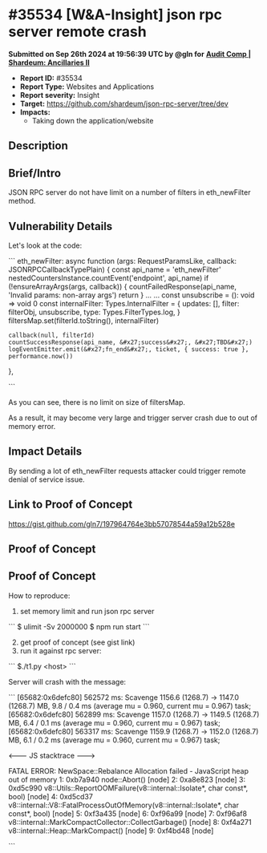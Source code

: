 # #35534 \[W\&A-Insight] json rpc server remote crash

**Submitted on Sep 26th 2024 at 19:56:39 UTC by @gln for** [**Audit Comp | Shardeum: Ancillaries II**](https://immunefi.com/audit-competition/shardeum-ancillaries-ii-boost)

* **Report ID:** #35534
* **Report Type:** Websites and Applications
* **Report severity:** Insight
* **Target:** https://github.com/shardeum/json-rpc-server/tree/dev
* **Impacts:**
  * Taking down the application/website

## Description

## Brief/Intro

JSON RPC server do not have limit on a number of filters in eth\_newFilter method.

## Vulnerability Details

Let's look at the code:

\`\`\` eth\_newFilter: async function (args: RequestParamsLike, callback: JSONRPCCallbackTypePlain) { const api\_name = 'eth\_newFilter' nestedCountersInstance.countEvent('endpoint', api\_name) if (!ensureArrayArgs(args, callback)) { countFailedResponse(api\_name, 'Invalid params: non-array args') return } ... ... const unsubscribe = (): void => void 0 const internalFilter: Types.InternalFilter = { updates: \[], filter: filterObj, unsubscribe, type: Types.FilterTypes.log, } filtersMap.set(filterId.toString(), internalFilter)

```
callback(null, filterId)
countSuccessResponse(api_name, &#x27;success&#x27;, &#x27;TBD&#x27;)
logEventEmitter.emit(&#x27;fn_end&#x27;, ticket, { success: true }, performance.now())
```

},

\`\`\`

As you can see, there is no limit on size of filtersMap.

As a result, it may become very large and trigger server crash due to out of memory error.

## Impact Details

By sending a lot of eth\_newFilter requests attacker could trigger remote denial of service issue.

## Link to Proof of Concept

https://gist.github.com/gln7/197964764e3bb57078544a59a12b528e

## Proof of Concept

## Proof of Concept

How to reproduce:

1. set memory limit and run json rpc server

\`\`\` $ ulimit -Sv 2000000 $ npm run start \`\`\`

2. get proof of concept (see gist link)
3. run it against rpc server:

\`\`\` $./t1.py \<host> \`\`\`

Server will crash with the message:

\`\`\` \[65682:0x6defc80] 562572 ms: Scavenge 1156.6 (1268.7) -> 1147.0 (1268.7) MB, 9.8 / 0.4 ms (average mu = 0.960, current mu = 0.967) task; \[65682:0x6defc80] 562899 ms: Scavenge 1157.0 (1268.7) -> 1149.5 (1268.7) MB, 6.4 / 0.1 ms (average mu = 0.960, current mu = 0.967) task; \[65682:0x6defc80] 563317 ms: Scavenge 1159.9 (1268.7) -> 1152.0 (1268.7) MB, 6.1 / 0.2 ms (average mu = 0.960, current mu = 0.967) task;

<--- JS stacktrace --->

FATAL ERROR: NewSpace::Rebalance Allocation failed - JavaScript heap out of memory 1: 0xb7a940 node::Abort() \[node] 2: 0xa8e823 \[node] 3: 0xd5c990 v8::Utils::ReportOOMFailure(v8::internal::Isolate\*, char const\*, bool) \[node] 4: 0xd5cd37 v8::internal::V8::FatalProcessOutOfMemory(v8::internal::Isolate\*, char const\*, bool) \[node] 5: 0xf3a435 \[node] 6: 0xf96a99 \[node] 7: 0xf96af8 v8::internal::MarkCompactCollector::CollectGarbage() \[node] 8: 0xf4a271 v8::internal::Heap::MarkCompact() \[node] 9: 0xf4bd48 \[node]

\`\`\`

